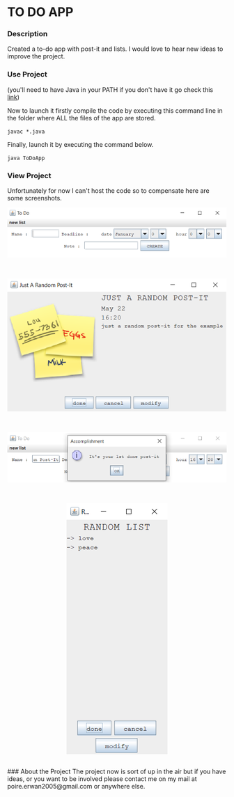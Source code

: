 # TO DO APP



### Description
Created a to-do app with post-it and lists. I would love to hear new ideas to improve the project.

### Use Project
(you'll need to have Java in your PATH if you don't have it go check this [link](https://javatutorial.net/set-java-home-windows-10))

Now to launch it firstly compile the code by executing this command line in the folder where ALL the files of the app are stored.
```
javac *.java
```
Finally, launch it by executing the command below.
```
java ToDoApp
```
### View Project
Unfortunately for now I can't host the code so to compensate here are some screenshots.

<p align="center">
<img src="screenshots/main_frame.png">
</p>
<br/>
<p align="center">
<img src="screenshots/post_it.png">
</p>
<br/>   
<p align="center">
<img src="screenshots/accomplishment.png">
</p>
<br/>
<p align="center">
<img src="screenshots/list.png" align="center">
</p>
<br/>                                                                                        
### About the Project
The project now is sort of up in the air but if you have ideas, or you want to be involved please contact me on my mail at poire.erwan2005@gmail.com or anywhere else.
